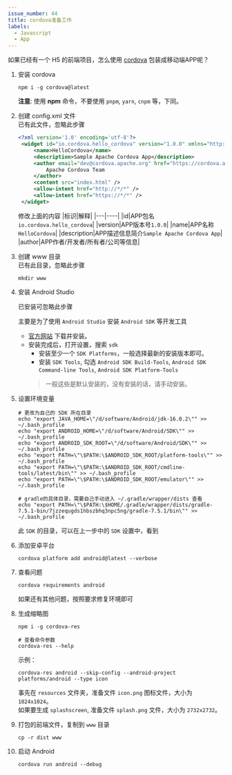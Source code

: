 ```yaml
---
issue_number: 44
title: cordova准备工作
labels:
  - Javascript
  - App
---
```


如果已经有一个 H5 的前端项目，怎么使用 [cordova](https://cordova.apache.org/) 包装成移动端APP呢？

1. 安装 cordova

   ```shell
   npm i -g cordova@latest
   ```

   **注意**: 使用 **npm** 命令，不要使用 `pnpm`, `yarn`, `cnpm` 等，下同。

1. 创建 config.xml 文件  
   已有此文件，忽略此步骤

   ```xml
   <?xml version='1.0' encoding='utf-8'?>
    <widget id="io.cordova.hello_cordova" version="1.0.0" xmlns="http://www.w3.org/ns/widgets" xmlns:cdv="http://cordova.apache.org/ns/1.0">
        <name>HelloCordova</name>
        <description>Sample Apache Cordova App</description>
        <author email="dev@cordova.apache.org" href="https://cordova.apache.org">
            Apache Cordova Team
        </author>
        <content src="index.html" />
        <allow-intent href="http://*/*" />
        <allow-intent href="https://*/*" />
    </widget>
   ```

   修改上面的内容
   |标识|解释|
   |---|----|
   |id|APP包名`io.cordova.hello_cordova`|
   |version|APP版本号`1.0.0`|
   |name|APP名称`HelloCordova`|
   |description|APP描述信息简介`Sample Apache Cordova App`|
   |author|APP作者/开发者/所有者/公司等信息|
1. 创建 www 目录  
   已有此目录，忽略此步骤

   ```shell
   mkdir www
   ```

1. 安装 Android Studio  

   已安装可忽略此步骤

   主要是为了使用 `Android Studio` 安装 `Android SDK` 等开发工具
   - [官方网站](https://developer.android.google.cn/studio/) 下载并安装。
   - 安装完成后，打开设置，搜索 `sdk`  
     - 安装至少一个 `SDK Platforms`，一般选择最新的安装版本即可。
     - 安装 `SDK Tools`, 勾选 `Android SDK Build-Tools`, `Android SDK Command-line Tools`, `Android SDK Platform-Tools`  
     > 一般这些是默认安装的，没有安装的话，请手动安装。
1. 设置环境变量

   ```shell
   # 更改为自己的 SDK 所在目录
   echo "export JAVA_HOME=\"/d/software/Android/jdk-16.0.2\"" >> ~/.bash_profile
   echo "export ANDROID_HOME=\"/d/software/Android/SDK\"" >> ~/.bash_profile
   echo "export ANDROID_SDK_ROOT=\"/d/software/Android/SDK\"" >> ~/.bash_profile
   echo "export PATH=\"\$PATH:\$ANDROID_SDK_ROOT/platform-tools\"" >> ~/.bash_profile
   echo "export PATH=\"\$PATH:\$ANDROID_SDK_ROOT/cmdline-tools/latest/bin\"" >> ~/.bash_profile
   echo "export PATH=\"\$PATH:\$ANDROID_SDK_ROOT/emulator\"" >> ~/.bash_profile

   # gradle的具体目录，需要自己手动进入 ~/.gradle/wrapper/dists 查看
   echo "export PATH=\"\$PATH:\$HOME/.gradle/wrapper/dists/gradle-7.5.1-bin/7jzzequgds1hbszbhq3npc5ng/gradle-7.5.1/bin\"" >> ~/.bash_profile
   ```

   此 `SDK` 的目录，可以在上一步中的 `SDK` 设置中，看到

1. 添加安卓平台

   ```shell
   cordova platform add android@latest --verbose
   ```

1. 查看问题

   ```shell
   cordova requirements android
   ```

   如果还有其他问题，按照要求修复环境即可
1. 生成缩略图

   ```shell
   npm i -g cordova-res

   # 查看命令参数
   cordova-res --help
   ```

   示例：

   ```shell
   cordova-res android --skip-config --android-project platforms/android --type icon
   ```

   事先在 `resources` 文件夹，准备文件 `icon.png` 图标文件，大小为 `1024x1024`。  
   如果要生成 `splashscreen`, 准备文件 `splash.png` 文件，大小为 `2732x2732`。
1. 打包的前端文件，复制到 `www` 目录

   ```shell
   cp -r dist www
   ```

1. 启动 Android

   ```shell
   cordova run android --debug
   ```
